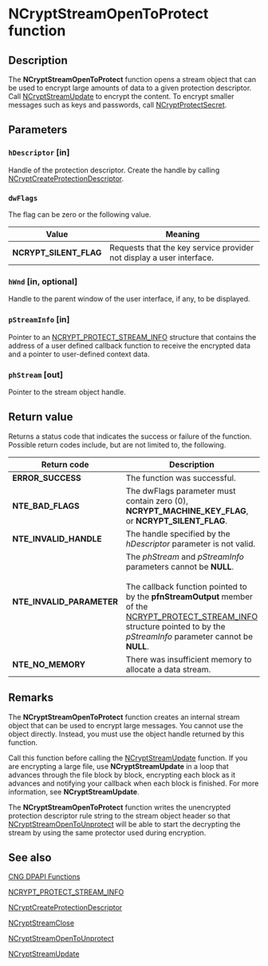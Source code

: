 # NCryptStreamOpenToProtect function

## Description

The **NCryptStreamOpenToProtect** function opens a stream object that can be used to encrypt large amounts of data to a given protection descriptor. Call [NCryptStreamUpdate](https://learn.microsoft.com/windows/desktop/api/ncryptprotect/nf-ncryptprotect-ncryptstreamupdate) to encrypt the content. To encrypt smaller messages such as keys and passwords, call [NCryptProtectSecret](https://learn.microsoft.com/windows/desktop/api/ncryptprotect/nf-ncryptprotect-ncryptprotectsecret).

## Parameters

### `hDescriptor` [in]

Handle of the protection descriptor. Create the handle by calling [NCryptCreateProtectionDescriptor](https://learn.microsoft.com/windows/desktop/api/ncryptprotect/nf-ncryptprotect-ncryptcreateprotectiondescriptor).

### `dwFlags`

The flag can be zero or the following value.

| Value | Meaning |
| --- | --- |
| **NCRYPT_SILENT_FLAG** | Requests that the key service provider not display a user interface. |

### `hWnd` [in, optional]

Handle to the parent window of the user interface, if any, to be displayed.

### `pStreamInfo` [in]

Pointer to an [NCRYPT_PROTECT_STREAM_INFO](https://learn.microsoft.com/windows/desktop/api/ncryptprotect/ns-ncryptprotect-ncrypt_protect_stream_info) structure that contains the address of a user defined callback function to receive the encrypted data and a pointer to user-defined context data.

### `phStream` [out]

Pointer to the stream object handle.

## Return value

Returns a status code that indicates the success or failure of the function. Possible return codes include, but are not limited to, the following.

| Return code | Description |
| --- | --- |
| **ERROR_SUCCESS** | The function was successful. |
| **NTE_BAD_FLAGS** | The dwFlags parameter must contain zero (0), **NCRYPT_MACHINE_KEY_FLAG**, or **NCRYPT_SILENT_FLAG**. |
| **NTE_INVALID_HANDLE** | The handle specified by the *hDescriptor* parameter is not valid. |
| **NTE_INVALID_PARAMETER** | The *phStream* and *pStreamInfo* parameters cannot be **NULL**.<br><br>The callback function pointed to by the **pfnStreamOutput** member of the [NCRYPT_PROTECT_STREAM_INFO](https://learn.microsoft.com/windows/desktop/api/ncryptprotect/ns-ncryptprotect-ncrypt_protect_stream_info) structure pointed to by the *pStreamInfo* parameter cannot be **NULL**. |
| **NTE_NO_MEMORY** | There was insufficient memory to allocate a data stream. |

## Remarks

The **NCryptStreamOpenToProtect** function creates an internal stream object that can be used to encrypt large messages. You cannot use the object directly. Instead, you must use the object handle returned by this function.

Call this function before calling the [NCryptStreamUpdate](https://learn.microsoft.com/windows/desktop/api/ncryptprotect/nf-ncryptprotect-ncryptstreamupdate) function. If you are encrypting a large file, use **NCryptStreamUpdate** in a loop that advances through the file block by block, encrypting each block as it advances and notifying your callback when each block is finished. For more information, see **NCryptStreamUpdate**.

The **NCryptStreamOpenToProtect** function writes the unencrypted protection descriptor rule string to the stream object header so that [NCryptStreamOpenToUnprotect](https://learn.microsoft.com/windows/desktop/api/ncryptprotect/nf-ncryptprotect-ncryptstreamopentounprotect) will be able to start the decrypting the stream by using the same protector used during encryption.

## See also

[CNG DPAPI Functions](https://learn.microsoft.com/windows/desktop/SecCNG/cng-dpapi-functions)

[NCRYPT_PROTECT_STREAM_INFO](https://learn.microsoft.com/windows/desktop/api/ncryptprotect/ns-ncryptprotect-ncrypt_protect_stream_info)

[NCryptCreateProtectionDescriptor](https://learn.microsoft.com/windows/desktop/api/ncryptprotect/nf-ncryptprotect-ncryptcreateprotectiondescriptor)

[NCryptStreamClose](https://learn.microsoft.com/windows/desktop/api/ncryptprotect/nf-ncryptprotect-ncryptstreamclose)

[NCryptStreamOpenToUnprotect](https://learn.microsoft.com/windows/desktop/api/ncryptprotect/nf-ncryptprotect-ncryptstreamopentounprotect)

[NCryptStreamUpdate](https://learn.microsoft.com/windows/desktop/api/ncryptprotect/nf-ncryptprotect-ncryptstreamupdate)